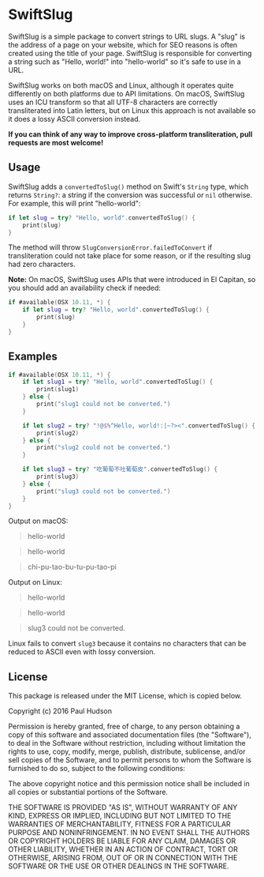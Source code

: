 # SwiftSlug

SwiftSlug is a simple package to convert strings to URL slugs. A "slug" is the address of a page on your website, which for SEO reasons is often created using the title of your page. SwiftSlug is responsible for converting a string such as "Hello, world!" into "hello-world" so it's safe to use in a URL.

SwiftSlug works on both macOS and Linux, although it operates quite differently on both platforms due to API limitations. On macOS, SwiftSlug uses an ICU transform so that all UTF-8 characters are correctly transliterated into Latin letters, but on Linux this approach is not available so it does a lossy ASCII conversion instead.

**If you can think of any way to improve cross-platform transliteration, pull requests are most welcome!**


## Usage

SwiftSlug adds a `convertedToSlug()` method on Swift's `String` type, which returns `String?`: a string if the conversion was successful or `nil` otherwise. For example, this will print "hello-world":

```swift
if let slug = try? "Hello, world".convertedToSlug() {
    print(slug)
}
```

The method will throw `SlugConversionError.failedToConvert` if transliteration could not take place for some reason, or if the resulting slug had zero characters.

**Note:** On macOS, SwiftSlug uses APIs that were introduced in El Capitan, so you should add an availability check if needed:

```swift
if #available(OSX 10.11, *) {
    if let slug = try? "Hello, world".convertedToSlug() {
        print(slug)
    }
}
```


## Examples

```swift
if #available(OSX 10.11, *) {
    if let slug1 = try? "Hello, world".convertedToSlug() {
        print(slug1)
    } else {
        print("slug1 could not be converted.")
    }

    if let slug2 = try? "!@$%^Hello, world!:|~?><".convertedToSlug() {
        print(slug2)
    } else {
        print("slug2 could not be converted.")
    }

    if let slug3 = try? "吃葡萄不吐葡萄皮".convertedToSlug() {
        print(slug3)
    } else {
        print("slug3 could not be converted.")
    }
}
```


Output on macOS:

> hello-world

> hello-world

> chi-pu-tao-bu-tu-pu-tao-pi

Output on Linux:

> hello-world

> hello-world

> slug3 could not be converted.

Linux fails to convert `slug3` because it contains no characters that can be reduced to ASCII even with lossy conversion.


## License

This package is released under the MIT License, which is copied below.

Copyright (c) 2016 Paul Hudson

Permission is hereby granted, free of charge, to any person obtaining a copy
of this software and associated documentation files (the "Software"), to deal
in the Software without restriction, including without limitation the rights
to use, copy, modify, merge, publish, distribute, sublicense, and/or sell
copies of the Software, and to permit persons to whom the Software is
furnished to do so, subject to the following conditions:

The above copyright notice and this permission notice shall be included in all
copies or substantial portions of the Software.

THE SOFTWARE IS PROVIDED "AS IS", WITHOUT WARRANTY OF ANY KIND, EXPRESS OR
IMPLIED, INCLUDING BUT NOT LIMITED TO THE WARRANTIES OF MERCHANTABILITY,
FITNESS FOR A PARTICULAR PURPOSE AND NONINFRINGEMENT. IN NO EVENT SHALL THE
AUTHORS OR COPYRIGHT HOLDERS BE LIABLE FOR ANY CLAIM, DAMAGES OR OTHER
LIABILITY, WHETHER IN AN ACTION OF CONTRACT, TORT OR OTHERWISE, ARISING FROM,
OUT OF OR IN CONNECTION WITH THE SOFTWARE OR THE USE OR OTHER DEALINGS IN THE
SOFTWARE.
